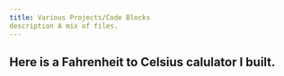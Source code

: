 ```yaml
---
title: Various Projects/Code Blocks
description A mix of files.
---
```


Here is a Fahrenheit to Celsius calulator I built.
- 
